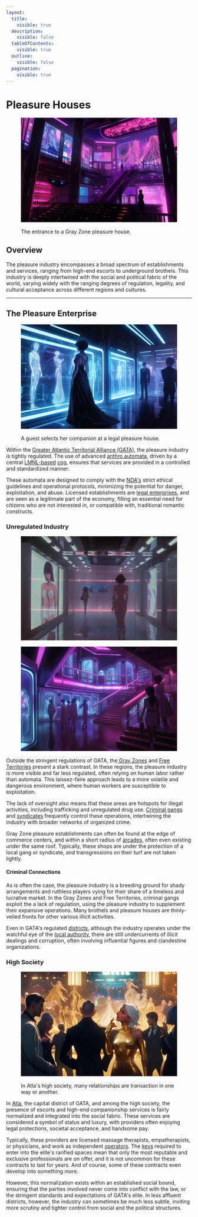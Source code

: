 ```yaml
---
layout:
  title:
    visible: true
  description:
    visible: false
  tableOfContents:
    visible: true
  outline:
    visible: false
  pagination:
    visible: true
---
```


# Pleasure Houses

<figure><img src="../../../.gitbook/assets/pleasurehouse-334.png" alt=""><figcaption><p>The entrance to a Gray Zone pleasure house.</p></figcaption></figure>

## Overview

The pleasure industry encompasses a broad spectrum of establishments and services, ranging from high-end escorts to underground brothels. This industry is deeply intertwined with the social and political fabric of the world, varying widely with the ranging degrees of regulation, legality, and cultural acceptance across different regions and cultures.

***

## The Pleasure Enterprise

<figure><img src="../../../.gitbook/assets/pleasurehouse-434.png" alt="" width="563"><figcaption><p>A guest selects her companion at a legal pleasure house.</p></figcaption></figure>

Within the [Greater Atlantic Territorial Alliance (GATA)](../the-basics.md), the pleasure industry is tightly regulated. The use of advanced [anthro automata](../../science-and-tech/automata.md#anthros), driven by a central [LMNL-based](../../science-and-tech/hard-code.md#lmnl) [cog](../../science-and-tech/cogs.md), ensures that services are provided in a controlled and standardized manner.

These automata are designed to comply with the [NDA's](../politics/new-dawn-accords.md) strict ethical guidelines and operational protocols, minimizing the potential for danger, exploitation, and abuse. Licensed establishments are [legal enterprises](../enterprise/), and are seen as a legitimate part of the economy, filling an essential need for citizens who are not interested in, or compatible with, traditional romantic constructs.

### Unregulated Industry

<div>

<figure><img src="../../../.gitbook/assets/pleasurehouse-204.png" alt=""><figcaption></figcaption></figure>

 

<figure><img src="../../../.gitbook/assets/pleasurehouse-454.png" alt=""><figcaption></figcaption></figure>

</div>

Outside the stringent regulations of GATA, the[ Gray Zones](../politics/gray-zones.md) and [Free Territories](../../free-territories/the-basics.md) present a stark contrast. In these regions, the pleasure industry is more visible and far less regulated, often relying on human labor rather than automata. This laissez-faire approach leads to a more volatile and dangerous environment, where human workers are susceptible to exploitation.

The lack of oversight also means that these areas are hotspots for illegal activities, including trafficking and unregulated drug use. [Criminal gangs](../criminal-element/gangs.md) and [syndicates](../criminal-element/syndicates.md) frequently control these operations, intertwining the industry with broader networks of organized crime.

Gray Zone pleasure establishments can often be found at the edge of commerce centers, and within a short radius of [arcades](arcades.md), often even existing under the same roof. Typically, these shops are under the protection of a local gang or syndicate, and transgressions on their turf are not taken lightly.

#### Criminal Connections

As is often the case, the pleasure industry is a breeding ground for shady arrangements and ruthless players vying for their share of a timeless and lucrative market. In the Gray Zones and Free Territories, criminal gangs exploit the a lack of regulation, using the pleasure industry to supplement their expansive operations. Many brothels and pleasure houses are thinly-veiled fronts for other various illicit activities.

Even in GATA's regulated [districts](../politics/districts.md), although the industry operates under the watchful eye of the [local authority](../law-and-order/local-authority.md), there are still undercurrents of illicit dealings and corruption, often involving influential figures and clandestine organizations.

### High Society

<figure><img src="../../../.gitbook/assets/pleasurehouse-324.png" alt="" width="563"><figcaption><p>In Atla's high society, many relationships are transaction in one way or another.</p></figcaption></figure>

In [Atla](../key-locations/atla.md), the capital district of GATA, and among the high society, the presence of escorts and high-end companionship services is fairly normalized and integrated into the social fabric. These services are considered a symbol of status and luxury, with providers often enjoying legal protections, societal acceptance, and handsome pay.

Typically, these providers are licensed massage therapists, empatherapists, or physicians, and work as independent [operators](../enterprise/operators.md). The [keys](../politics/keys.md) required to enter into the elite's rarified spaces mean that only the most reputable and exclusive professionals are on offer, and it is not uncommon for these contracts to last for years. And of course, some of these contracts even develop into something more.

However, this normalization exists within an established social bound, ensuring that the parties involved never come into conflict with the law, or the stringent standards and expectations of GATA's elite. In less affluent districts, however, the industry can sometimes be much less subtle, inviting more scrutiny and tighter control from social and the political structures.
